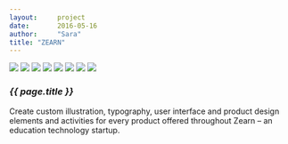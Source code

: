 ```yaml
---
layout:     project
date:       2016-05-16
author:     "Sara"
title: "ZEARN"
---
```


<div class="proj-column left-column">
	<img src="{{site.url}}/img/zearn/badges2.png" />
  <img src="{{site.url}}/img/zearn/badges_dashboard.png" />
  <img src="{{site.url}}/img/zearn/blast.gif" />
  <img src="{{site.url}}/img/zearn/blast_home.png" />
  <img src="{{site.url}}/img/zearn/doodles.gif" />
  <img src="{{site.url}}/img/zearn/logo_computer.png" />
  <img src="{{site.url}}/img/zearn/logos.gif" />
  <img src="{{site.url}}/img/zearn/screen_doodles.gif" />
</div>
<div class="proj-column right-column">
	<div class="proj-info">
		<h3 class="proj-title"><em>{{ page.title }}</em></h3>
		<p>Create custom illustration, typography, user interface and product design elements and activities for every product offered throughout Zearn – an education technology startup.</p>
	</div>
</div>